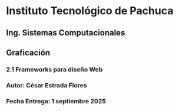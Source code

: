 # Instituto Tecnológico de Pachuca
## Ing. Sistemas Computacionales
## Graficación
### 2.1 Frameworks para diseño Web
### Autor: César Estrada Flores
### Fecha Entrega: 1 septiembre 2025
